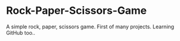 # Rock-Paper-Scissors-Game
 A simple rock, paper, scissors game.
 First of many projects.
 Learning GitHub too..